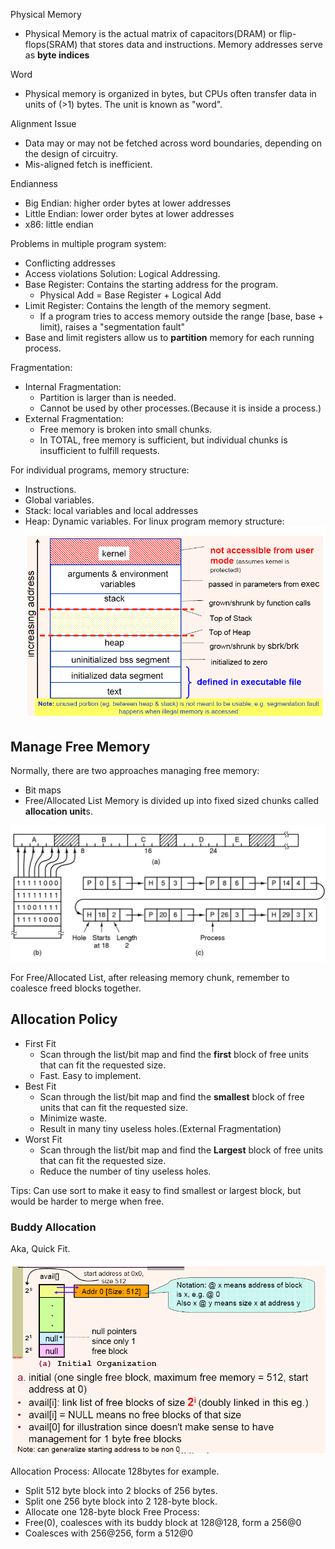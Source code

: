
Physical Memory 
- Physical Memory is the actual matrix of capacitors(DRAM) or flip-flops(SRAM) that stores data and instructions. Memory addresses serve as **byte indices**

Word
- Physical memory is organized in bytes, but CPUs often transfer data in units of (>1) bytes. The unit is known as "word".

Alignment Issue
- Data may or may not be fetched across word boundaries, depending on the design of circuitry.
- Mis-aligned fetch is inefficient.

Endianness
- Big Endian: higher order bytes at lower addresses
- Little Endian: lower order bytes at lower addresses
- x86: little endian

Problems in multiple program system:
- Conflicting addresses
- Access violations
Solution: Logical Addressing.
- Base Register: Contains the starting address for the program.
	- Physical Add = Base Register + Logical Add
- Limit Register: Contains the length of the memory segment.
	- If a program tries to access memory outside the range \[base, base + limit), raises a "segmentation fault"
- Base and limit registers allow us to **partition** memory for each running process.

Fragmentation:
- Internal Fragmentation: 
	- Partition is larger than is needed.
	- Cannot be used by other processes.(Because it is inside a process.)
- External Fragmentation:
	- Free memory is broken into small chunks.
	- In TOTAL, free memory is sufficient, but individual chunks is insufficient to fulfill requests.

For individual programs, memory structure:
- Instructions.
- Global variables.
- Stack: local variables and local addresses
- Heap: Dynamic variables.
For linux program memory structure:
![image.png](https://raw.githubusercontent.com/ayhhyhh/IMGbed/master/imgs/202311281059620.png)

## Manage Free Memory

Normally, there are two approaches managing free memory:
- Bit maps
- Free/Allocated List
Memory is divided up into fixed sized chunks called **allocation unit**s.

![image.png](https://raw.githubusercontent.com/ayhhyhh/IMGbed/master/imgs/202311281101864.png)

For Free/Allocated List, after releasing memory chunk, remember to coalesce freed blocks together.

## Allocation Policy

- First Fit
	- Scan through the list/bit map and find the **first** block of free units that can fit the requested size.
	- Fast. Easy to implement.
- Best Fit
	- Scan through the list/bit map and find the **smallest** block of free units that can fit the requested size.
	- Minimize waste.
	- Result in many tiny useless holes.(External Fragmentation)
- Worst Fit
	- Scan through the list/bit map and find the **Largest** block of free units that can fit the requested size.
	- Reduce the number of tiny useless holes.

Tips: Can use sort to make it easy to find smallest or largest block, but would be harder to merge when free.

### Buddy Allocation

Aka, Quick Fit.

![image.png](https://raw.githubusercontent.com/ayhhyhh/IMGbed/master/imgs/202311281111405.png)

Allocation Process: Allocate 128bytes for example.
- Split 512 byte block into 2 blocks of 256 bytes.
- Split one 256 byte block into 2 128-byte block.
- Allocate one 128-byte block
Free Process:
- Free(0), coalesces with its buddy block at 128@128, form a 256@0
- Coalesces with 256@256, form a 512@0